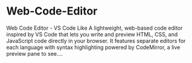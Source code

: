 # Web-Code-Editor
Web Code Editor - VS Code Like A lightweight, web-based code editor inspired by VS Code that lets you write and preview HTML, CSS, and JavaScript code directly in your browser. It features separate editors for each language with syntax highlighting powered by CodeMirror, a live preview pane to see....
